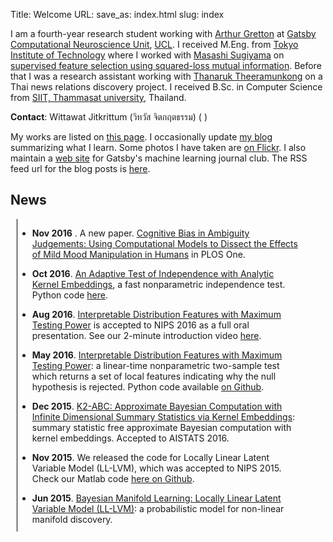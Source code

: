 Title: Welcome
URL:
save_as: index.html
slug: index

<style>
div.news {
    min-width: 200px;
    width: 90%;
    max-height: 500px;
    /* height: 300px;*/
    overflow: auto;

    margin-left: 10px;
    border-left: 1px solid black;
}
</style>
<p>
<!--<img src="pages/files/wittawat_avatar.png" width="150" style="float: left;" >-->
I am a fourth-year research student working with <a href="http://www.gatsby.ucl.ac.uk/~gretton/">Arthur Gretton</a> at <a href="http://www.gatsby.ucl.ac.uk/">Gatsby Computational Neuroscience Unit</a>, <a href="http://www.ucl.ac.uk/">UCL</a>.
I received M.Eng. from <a href="http://www.titech.ac.jp/english/">Tokyo Institute of Technology</a> 
where I worked with <a href="http://www.ms.k.u-tokyo.ac.jp/index.html">Masashi Sugiyama</a> on <a href="pages/l1lsmi.html">supervised feature selection using squared-loss mutual information</a>. 
Before that I was a research assistant working with <a href="http://www.siit.tu.ac.th/professor_en.php?id=43">Thanaruk Theeramunkong</a> 
on a Thai news relations discovery project.
I received B.Sc. in Computer Science from <a href="http://www.siit.tu.ac.th/">SIIT, Thammasat university</a>, Thailand. 
</p>

<p>
 <b>Contact</b>: Wittawat Jitkrittum (วิทวัส จิตกฤตธรรม) (
<script type="text/javascript">
// salkd jf92
document.write("witta");
// (J(( Fj3l2lsdlkf j
document.write("wat"); // .....
document.write("@");
// lksadjf 92jldscmLKLKJ:;
document.write("gatsby.ucl");
// mmmm
document.write(".ac.uk");
</script>
)
</p>

<p>
My works are listed on <a href="pages/work.html">this page</a>.
I occasionally update <a href="archives.html">my blog</a> summarizing what I learn.
Some photos I have taken are <a href="http://www.flickr.com/photos/wittawatj/">on Flickr</a>. 
I also maintain a <a href="http://wittawat.com/mljc">web site</a> for Gatsby's
machine learning journal club. The RSS feed url for the blog posts is <a
href="http://wittawat.com/feeds/all.rss.xml">here</a>.
</p>

## News
<div class="news">
<!-- -->

* **Nov 2016** . A new paper. [Cognitive Bias in Ambiguity Judgements: Using Computational Models to Dissect the Effects of Mild Mood Manipulation in Humans](http://journals.plos.org/plosone/article?id=10.1371/journal.pone.0165840) in PLOS One.

* **Oct 2016**. [An Adaptive Test of Independence with Analytic Kernel
  Embeddings](https://arxiv.org/abs/1610.04782), a fast
nonparametric independence test. Python code [here](https://github.com/wittawatj/fsic-test).

* **Aug 2016**. [Interpretable Distribution Features with Maximum Testing
  Power](http://arxiv.org/abs/1605.06796) is accepted to NIPS 2016 as a full oral 
presentation. See our 2-minute introduction video [here](http://wittawatj.github.io/interpretable-test/).

* **May 2016**. [Interpretable Distribution Features with Maximum Testing
  Power](http://arxiv.org/abs/1605.06796): a linear-time nonparametric
two-sample test which returns a set of local features indicating why the
null hypothesis is rejected. Python code available [on
Github](https://github.com/wittawatj/interpretable-test).

* **Dec 2015**. [K2-ABC: Approximate Bayesian Computation with Infinite
  Dimensional Summary Statistics via Kernel
Embeddings](http://arxiv.org/abs/1502.02558): summary statistic free
approximate Bayesian computation with kernel embeddings. Accepted to AISTATS 2016.

* **Nov 2015**. We released the code for Locally Linear Latent Variable
  Model (LL-LVM), which was accepted to NIPS 2015. 
  Check our Matlab code [here on Github](https://github.com/mijungi/lllvm).

* **Jun 2015**. [Bayesian Manifold Learning: Locally Linear Latent Variable
Model (LL-LVM)](http://arxiv.org/abs/1410.6791): a probabilistic model for
non-linear manifold discovery.

* **Mar 2015**. [Kernel-Based Just-In-Time Learning for Passing Expectation
Propagation Messages](pages/kernel_ep.html): a fast, online algorithm for
nonparametric learning of EP message updates. Source code available
[here](https://github.com/wittawatj/kernel-ep). 


</div>
<!--<p>-->
<!--<a class="twitter-timeline" href="https://twitter.com/wittawatj" data-widget-id="422661360594329601">Tweets by @wittawatj</a>-->
<!--<script>!function(d,s,id){var js,fjs=d.getElementsByTagName(s)[0],p=/^http:/.test(d.location)?'http':'https';if(!d.getElementById(id)){js=d.createElement(s);js.id=id;js.src=p+"://platform.twitter.com/widgets.js";fjs.parentNode.insertBefore(js,fjs);}}(document,"script","twitter-wjs");</script>-->
<!--</p>-->

